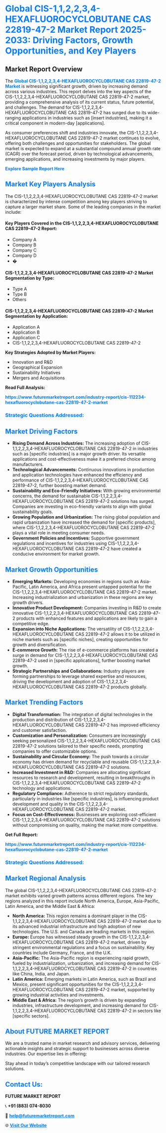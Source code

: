 <h1 style="color: #007BFF;">Global CIS-1,1,2,2,3,4-HEXAFLUOROCYCLOBUTANE CAS 22819-47-2 Market Report 2025-2033: Driving Factors, Growth Opportunities, and Key Players</h1>

<section id="overview">
<h2>Market Report Overview</h2>
<p>The <a href="https://www.futuremarketreport.com/industry-report/cis-112234-hexafluorocyclobutane-cas-22819-47-2-market" style="color: #007BFF; text-decoration: none;"><strong>Global CIS-1,1,2,2,3,4-HEXAFLUOROCYCLOBUTANE CAS 22819-47-2 Market</strong></a> is witnessing significant growth, driven by increasing demand across various industries. This report delves into the key aspects of the CIS-1,1,2,2,3,4-HEXAFLUOROCYCLOBUTANE CAS 22819-47-2 market, providing a comprehensive analysis of its current status, future potential, and challenges. The demand for CIS-1,1,2,2,3,4-HEXAFLUOROCYCLOBUTANE CAS 22819-47-2 has surged due to its wide-ranging applications in industries such as [insert industries], making it a critical component in modern-day [applications].</p>
<p>As consumer preferences shift and industries innovate, the CIS-1,1,2,2,3,4-HEXAFLUOROCYCLOBUTANE CAS 22819-47-2 market continues to evolve, offering both challenges and opportunities for stakeholders. The global market is expected to expand at a substantial compound annual growth rate (CAGR) over the forecast period, driven by technological advancements, emerging applications, and increasing investments by major players.</p>
</section>

<section id="overview">
<p><a href="https://www.futuremarketreport.com/request-sample/reportId=112830" style="color: #007BFF; text-decoration: none;"><strong>Explore Sample Report Here</strong></a></p>
</section>

<section id="key-players">
<h2 style="color: #007BFF;">Market Key Players Analysis</h2>
<p>The CIS-1,1,2,2,3,4-HEXAFLUOROCYCLOBUTANE CAS 22819-47-2 market is characterized by intense competition among key players striving to capture a larger market share. Some of the leading companies in the market include:</p>
<h4>Key Players Covered in the CIS-1,1,2,2,3,4-HEXAFLUOROCYCLOBUTANE CAS 22819-47-2 Report:</h4>
<ul><li>Company A</li><li>Company B</li><li>Company C</li><li>Company D</li><li>�</li></ul>
<h4>CIS-1,1,2,2,3,4-HEXAFLUOROCYCLOBUTANE CAS 22819-47-2 Market Segmentation by Type:</h4>
<ul><li>Type A</li><li>Type B</li><li>Others</li></ul>

<h4>CIS-1,1,2,2,3,4-HEXAFLUOROCYCLOBUTANE CAS 22819-47-2 Market Segmentation by Application:</h4>
<ul><li>Application A</li><li>Application B</li><li>Application C</li><li>CIS-1,1,2,2,3,4-HEXAFLUOROCYCLOBUTANE CAS 22819-47-2</li></ul>
<p><strong>Key Strategies Adopted by Market Players:</strong></p>
<ul>
<li>Innovation and R&D</li>
<li>Geographical Expansion</li>
<li>Sustainability Initiatives</li>
<li>Mergers and Acquisitions</li>
</ul>
</section>

<section>
<p><strong>Read Full Analysis: </strong></p><a href="https://www.futuremarketreport.com/industry-report/cis-112234-hexafluorocyclobutane-cas-22819-47-2-market" style="color: #007BFF; text-decoration: none;"><strong>https://www.futuremarketreport.com/industry-report/cis-112234-hexafluorocyclobutane-cas-22819-47-2-market</strong></a>
<h3 style="color: #007BFF;">Strategic Questions Addressed:</h3>
</section>

<section id="driving-factors">
<h2 style="color: #007BFF;">Market Driving Factors</h2>
<ul>
<li><strong>Rising Demand Across Industries:</strong> The increasing adoption of CIS-1,1,2,2,3,4-HEXAFLUOROCYCLOBUTANE CAS 22819-47-2 in industries such as [specific industries] is a major growth driver. Its versatile applications and cost-effectiveness make it a preferred choice among manufacturers.</li>
<li><strong>Technological Advancements:</strong> Continuous innovations in production and application technologies have enhanced the efficiency and performance of CIS-1,1,2,2,3,4-HEXAFLUOROCYCLOBUTANE CAS 22819-47-2, further boosting market demand.</li>
<li><strong>Sustainability and Eco-Friendly Initiatives:</strong> With growing environmental concerns, the demand for sustainable CIS-1,1,2,2,3,4-HEXAFLUOROCYCLOBUTANE CAS 22819-47-2 solutions has surged. Companies are investing in eco-friendly variants to align with global sustainability goals.</li>
<li><strong>Growing Population and Urbanization:</strong> The rising global population and rapid urbanization have increased the demand for [specific products], where CIS-1,1,2,2,3,4-HEXAFLUOROCYCLOBUTANE CAS 22819-47-2 plays a vital role in meeting consumer needs.</li>
<li><strong>Government Policies and Incentives:</strong> Supportive government regulations and incentives for industries using CIS-1,1,2,2,3,4-HEXAFLUOROCYCLOBUTANE CAS 22819-47-2 have created a conducive environment for market growth.</li>
</ul>
</section>

<section id="growth-opportunities">
<h2 style="color: #007BFF;">Market Growth Opportunities</h2>
<ul>
<li><strong>Emerging Markets:</strong> Developing economies in regions such as Asia-Pacific, Latin America, and Africa present untapped potential for the CIS-1,1,2,2,3,4-HEXAFLUOROCYCLOBUTANE CAS 22819-47-2 market. Increasing industrialization and urbanization in these regions are key growth drivers.</li>
<li><strong>Innovative Product Development:</strong> Companies investing in R&D to create innovative CIS-1,1,2,2,3,4-HEXAFLUOROCYCLOBUTANE CAS 22819-47-2 products with enhanced features and applications are likely to gain a competitive edge.</li>
<li><strong>Expansion into Niche Applications:</strong> The versatility of CIS-1,1,2,2,3,4-HEXAFLUOROCYCLOBUTANE CAS 22819-47-2 allows it to be utilized in niche markets such as [specific niches], creating opportunities for growth and diversification.</li>
<li><strong>E-commerce Growth:</strong> The rise of e-commerce platforms has created a surge in demand for CIS-1,1,2,2,3,4-HEXAFLUOROCYCLOBUTANE CAS 22819-47-2 used in [specific applications], further boosting market growth.</li>
<li><strong>Strategic Partnerships and Collaborations:</strong> Industry players are forming partnerships to leverage shared expertise and resources, driving the development and adoption of CIS-1,1,2,2,3,4-HEXAFLUOROCYCLOBUTANE CAS 22819-47-2 products globally.</li>
</ul>
</section>

<section id="trending-factors">
<h2 style="color: #007BFF;">Market Trending Factors</h2>
<ul>
<li><strong>Digital Transformation:</strong> The integration of digital technologies in the production and distribution of CIS-1,1,2,2,3,4-HEXAFLUOROCYCLOBUTANE CAS 22819-47-2 has improved efficiency and customer satisfaction.</li>
<li><strong>Customization and Personalization:</strong> Consumers are increasingly seeking personalized CIS-1,1,2,2,3,4-HEXAFLUOROCYCLOBUTANE CAS 22819-47-2 solutions tailored to their specific needs, prompting companies to offer customizable options.</li>
<li><strong>Sustainability and Circular Economy:</strong> The push towards a circular economy has driven demand for recyclable and reusable CIS-1,1,2,2,3,4-HEXAFLUOROCYCLOBUTANE CAS 22819-47-2 solutions.</li>
<li><strong>Increased Investment in R&D:</strong> Companies are allocating significant resources to research and development, resulting in breakthroughs in CIS-1,1,2,2,3,4-HEXAFLUOROCYCLOBUTANE CAS 22819-47-2 technology and applications.</li>
<li><strong>Regulatory Compliance:</strong> Adherence to strict regulatory standards, particularly in industries like [specific industries], is influencing product development and quality in the CIS-1,1,2,2,3,4-HEXAFLUOROCYCLOBUTANE CAS 22819-47-2 market.</li>
<li><strong>Focus on Cost-Effectiveness:</strong> Businesses are exploring cost-efficient CIS-1,1,2,2,3,4-HEXAFLUOROCYCLOBUTANE CAS 22819-47-2 solutions without compromising on quality, making the market more competitive.</li>
</ul>
</section>

<section>
<p><strong>Get Full Report: </strong></p><a href="https://www.futuremarketreport.com/industry-report/cis-112234-hexafluorocyclobutane-cas-22819-47-2-market" style="color: #007BFF; text-decoration: none;"><strong>https://www.futuremarketreport.com/industry-report/cis-112234-hexafluorocyclobutane-cas-22819-47-2-market</strong></a>
<h3 style="color: #007BFF;">Strategic Questions Addressed:</h3>
</section>


<section id="regional-analysis">
<h2 style="color: #007BFF;">Market Regional Analysis</h2>
<p>The global CIS-1,1,2,2,3,4-HEXAFLUOROCYCLOBUTANE CAS 22819-47-2 market exhibits varied growth patterns across different regions. The key regions analyzed in this report include North America, Europe, Asia-Pacific, Latin America, and the Middle East & Africa:</p>
<ul>
<li><strong>North America:</strong> This region remains a dominant player in the CIS-1,1,2,2,3,4-HEXAFLUOROCYCLOBUTANE CAS 22819-47-2 market due to its advanced industrial infrastructure and high adoption of new technologies. The U.S. and Canada are leading markets in this region.</li>
<li><strong>Europe:</strong> Europe has witnessed steady growth in the CIS-1,1,2,2,3,4-HEXAFLUOROCYCLOBUTANE CAS 22819-47-2 market, driven by stringent environmental regulations and a focus on sustainability. Key countries include Germany, France, and the U.K.</li>
<li><strong>Asia-Pacific:</strong> The Asia-Pacific region is experiencing rapid growth, fueled by industrialization, urbanization, and increasing demand for CIS-1,1,2,2,3,4-HEXAFLUOROCYCLOBUTANE CAS 22819-47-2 in countries like China, India, and Japan.</li>
<li><strong>Latin America:</strong> Emerging markets in Latin America, such as Brazil and Mexico, present significant opportunities for the CIS-1,1,2,2,3,4-HEXAFLUOROCYCLOBUTANE CAS 22819-47-2 market, supported by growing industrial activities and investments.</li>
<li><strong>Middle East & Africa:</strong> The region’s growth is driven by expanding industries, infrastructure development, and increasing demand for CIS-1,1,2,2,3,4-HEXAFLUOROCYCLOBUTANE CAS 22819-47-2 in sectors like [specific sectors].</li>
</ul>
</section>

<footer>
<h2 style="color: #007BFF;">About FUTURE MARKET REPORT</h2>
<p>We are a trusted name in market research and advisory services, delivering actionable insights and strategic support to businesses across diverse industries. Our expertise lies in offering:</p>

<p>Stay ahead in today’s competitive landscape with our tailored research solutions.</p>

<h2 style="color: #007BFF;">Contact Us:</h2>
<p><strong>FUTURE MARKET REPORT</strong></p>
<p>📞 <strong>+91 (883) 074-8030</strong></p>
<p>📧 <strong><a href="mailto:help@futuremarketreport.com" style="color: #007BFF;">help@futuremarketreport.com</a></strong></p>
<p>🌐 <strong><a href="https://www.futuremarketreport.com/" style="color: #007BFF;">Visit Our Website</a></strong></p>
</footer>